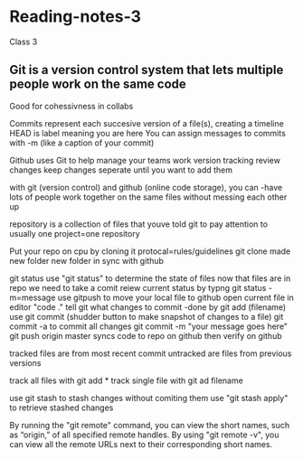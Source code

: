 # Reading-notes-3
Class 3

## Git is a version control system that lets multiple people work on the same code
Good for cohessivness in collabs

Commits represent each succesive version of a file(s), creating a timeline
HEAD is label meaning you are here
You can assign messages to commits with -m (like a caption of your commit)

Github uses Git to help manage your teams work
version tracking
review changes
keep changes seperate until you want to add them

with git (version control) and github (online code storage), you can
-have lots of people work together on the same files without messing each other up

repository is a collection of files that youve told git to pay attention to
usually one project=one repository

Put your repo on cpu by cloning it
protocal=rules/guidelines
git clone
made new folder
new folder in sync with github

git status
use "git status" to determine the state of files
now that files are in repo we need to take a comit
reiew current status by typng git status
-m=message
use gitpush to move your local file to github
open current file in editor "code ."
tell git what changes to commit
-done by     git add (filename)
use git commit (shudder button to make snapshot of changes to a file)
git commit -a to commit all changes
git commit -m "your message goes here"
git push origin master     syncs code to repo on github
then verify on github

tracked files are from most recent commit
untracked are files from previous versions

track all files with git add *
track single file with git ad filename

use git stash to stash changes without comiting them
use "git stash apply" to retrieve stashed changes

By running the "git remote" command, you can view the short names, such as “origin,” of all specified remote handles.
By using "git remote -v", you can view all the remote URLs next to their corresponding short names.
